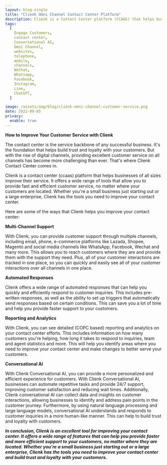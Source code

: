 ```yaml
---
layout: blog-single
title: "Clienk Omni Channel Contact Center Platform"
description: Clienk is a Contact Center platform (CCAAS) that helps businesses improve their customer service by providing multi-channel support, automated responses, reporting and analytics, and conversational AI.
tags:
  [
    Engage Customers,
    contact center,
    Conversational AI,
    Omni Channel,
    websites,
    telephone,
    mobile,
    channels,
    WeChat,
    Whatsapp,
    Facebook,
    Instagram,
    Line,
    ChatGPT,
  ]

image: /assets/img/blog/clienk-omni-channel-customer-service.png
date: 2022-09-05
privacy:
  enable: true
---
```


**How to Improve Your Customer Service with Clienk**

The contact center is the service backbone of any successful business. It's the foundation that helps build trust and loyalty with your customers. But with the rise of digital channels, providing excellent customer service on all channels has become more challenging than ever. That's where Clienk Contact Center comes in.

Clienk is a contact center (ccaas) platform that helps businesses of all sizes improve their service. It offers a wide range of tools that allow you to provide fast and efficient customer service, no matter where your customers are located. Whether you're a small business just starting out or a large enterprise, Clienk has the tools you need to improve your contact center.

Here are some of the ways that Clienk helps you improve your contact center:

**Multi-Channel Support**

With Clienk, you can provide customer support through multiple channels, including email, phone, e-commerce platforms like Lazada, Shopee, Magento and social media channels like WhatsApp, Facebook, Wechat and many more. This allows you to reach customers where they are and provide them with the support they need. Plus, all of your customer interactions are tracked in one place, so you can quickly and easily see all of your customer interactions over all channels in one place.

**Automated Responses**

Clienk offers a wide range of automated responses that can help you quickly and efficiently respond to customer inquiries. This includes pre-written responses, as well as the ability to set up triggers that automatically send responses based on certain conditions. This can save you a lot of time and help you provide faster support to your customers.

**Reporting and Analytics**

With Clienk, you can see detailed (COPC based) reporting and analytics on your contact center efforts. This includes information on how many customers you're helping, how long it takes to respond to inquiries, team and agent statistics and more. This will help you identify areas where you need to improve your contact center and make changes to better serve your customers.

**Conversational AI**

With Clienk Conversational AI, you can provide a more personalized and efficient experience for customers. With Clienk Conversational AI, businesses can automate repetitive tasks and provide 24/7 support, improving customer satisfaction and reducing wait times. Additionally, Clienk conversational AI can collect data and insights on customer interactions, allowing businesses to identify and address pain points in the customer journey. Furthermore, by using natural language processing and large language models, conversational AI understands and responds to customer inquiries in a more human-like manner. This can help to build trust and loyalty with customers.

***In conclusion, Clienk is an excellent tool for improving your contact center. It offers a wide range of features that can help you provide faster and more efficient support to your customers, no matter where they are located. Whether you're a small business just starting out or a large enterprise, Clienk has the tools you need to improve your contact center and build trust and loyalty with your customers.***

